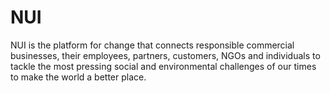 # NUI
NUI is the platform for change that connects responsible commercial businesses, their employees, partners, customers, NGOs and individuals to tackle the most pressing social and environmental challenges of our times to make the world a better place.
